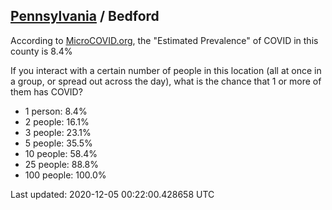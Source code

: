 
## [Pennsylvania](/united-states/pennsylvania) / Bedford

According to [MicroCOVID.org](http://microcovid.org),
the "Estimated Prevalence" of COVID in this county is 8.4%

If you interact with a certain number of people in this location
(all at once in a group, or spread out across the day), what is the chance that
1 or more of them has COVID?

- 1 person: 8.4%
- 2 people: 16.1%
- 3 people: 23.1%
- 5 people: 35.5%
- 10 people: 58.4%
- 25 people: 88.8%
- 100 people: 100.0%

Last updated: 2020-12-05 00:22:00.428658 UTC

